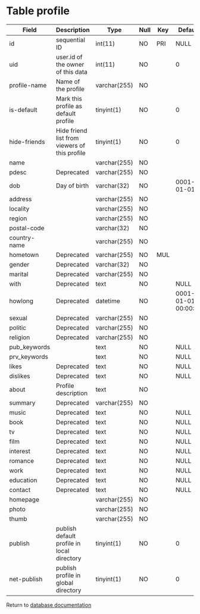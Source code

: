 Table profile
=============

| Field        | Description                                   | Type         | Null | Key | Default             | Extra          |
|--------------|-----------------------------------------------|--------------|------|-----|---------------------|----------------|
| id           | sequential ID                                 | int(11)      | NO   | PRI | NULL                | auto_increment |
| uid          | user.id of the owner of this data             | int(11)      | NO   |     | 0                   |                |
| profile-name | Name of the profile                           | varchar(255) | NO   |     |                     |                |
| is-default   | Mark this profile as default profile          | tinyint(1)   | NO   |     | 0                   |                |
| hide-friends | Hide friend list from viewers of this profile | tinyint(1)   | NO   |     | 0                   |                |
| name         |                                               | varchar(255) | NO   |     |                     |                |
| pdesc        | Deprecated                                    | varchar(255) | NO   |     |                     |                |
| dob          | Day of birth                                  | varchar(32)  | NO   |     | 0001-01-01          |                |
| address      |                                               | varchar(255) | NO   |     |                     |                |
| locality     |                                               | varchar(255) | NO   |     |                     |                |
| region       |                                               | varchar(255) | NO   |     |                     |                |
| postal-code  |                                               | varchar(32)  | NO   |     |                     |                |
| country-name |                                               | varchar(255) | NO   |     |                     |                |
| hometown     | Deprecated                                    | varchar(255) | NO   | MUL |                     |                |
| gender       | Deprecated                                    | varchar(32)  | NO   |     |                     |                |
| marital      | Deprecated                                    | varchar(255) | NO   |     |                     |                |
| with         | Deprecated                                    | text         | NO   |     | NULL                |                |
| howlong      | Deprecated                                    | datetime     | NO   |     | 0001-01-01 00:00:00 |                |
| sexual       | Deprecated                                    | varchar(255) | NO   |     |                     |                |
| politic      | Deprecated                                    | varchar(255) | NO   |     |                     |                |
| religion     | Deprecated                                    | varchar(255) | NO   |     |                     |                |
| pub_keywords |                                               | text         | NO   |     | NULL                |                |
| prv_keywords |                                               | text         | NO   |     | NULL                |                |
| likes        | Deprecated                                    | text         | NO   |     | NULL                |                |
| dislikes     | Deprecated                                    | text         | NO   |     | NULL                |                |
| about        | Profile description                           | text         | NO   |     |                     |                |
| summary      | Deprecated                                    | varchar(255) | NO   |     |                     |                |
| music        | Deprecated                                    | text         | NO   |     | NULL                |                |
| book         | Deprecated                                    | text         | NO   |     | NULL                |                |
| tv           | Deprecated                                    | text         | NO   |     | NULL                |                |
| film         | Deprecated                                    | text         | NO   |     | NULL                |                |
| interest     | Deprecated                                    | text         | NO   |     | NULL                |                |
| romance      | Deprecated                                    | text         | NO   |     | NULL                |                |
| work         | Deprecated                                    | text         | NO   |     | NULL                |                |
| education    | Deprecated                                    | text         | NO   |     | NULL                |                |
| contact      | Deprecated                                    | text         | NO   |     | NULL                |                |
| homepage     |                                               | varchar(255) | NO   |     |                     |                |
| photo        |                                               | varchar(255) | NO   |     |                     |                |
| thumb        |                                               | varchar(255) | NO   |     |                     |                |
| publish      | publish default profile in local directory    | tinyint(1)   | NO   |     | 0                   |                |
| net-publish  | publish profile in global directory           | tinyint(1)   | NO   |     | 0                   |                |

Return to [database documentation](help/database)
